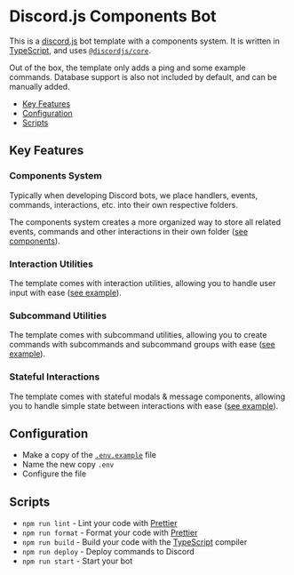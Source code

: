 # Discord.js Components Bot

This is a [discord.js] bot template with a components system.
It is written in [TypeScript], and uses [`@discordjs/core`][@discordjs/core].

Out of the box, the template only adds a ping and some example commands.
Database support is also not included by default, and can be manually added.

- [Key Features](#key-features)
- [Configuration](#configuration)
- [Scripts](#scripts)

## Key Features

### Components System

Typically when developing Discord bots, we place handlers, events, commands,
interactions, etc. into their own respective folders.

The components system creates a more organized way to store all related
events, commands and other interactions in their own folder
([see components](./src/components/)).

### Interaction Utilities

The template comes with interaction utilities, allowing you to handle user
input with ease ([see example](./src/components/example/modal.ts)).

### Subcommand Utilities

The template comes with subcommand utilities, allowing you to create commands
with subcommands and subcommand groups with ease
([see example](./src/components/example/commands/subcommands.ts)).

### Stateful Interactions

The template comes with stateful modals & message components, allowing you to
handle simple state between interactions with ease
([see example](./src/components/example/stateful/stateful-modal.ts)).

## Configuration

- Make a copy of the [`.env.example`](./.env.example) file
- Name the new copy `.env`
- Configure the file

## Scripts

- `npm run lint` - Lint your code with [Prettier]
- `npm run format` - Format your code with [Prettier]
- `npm run build` - Build your code with the [TypeScript] compiler
- `npm run deploy` - Deploy commands to Discord
- `npm run start` - Start your bot

[discord.js]: https://discord.js.org
[@discordjs/core]: https://discord.js.org/docs/packages/core
[prettier]: https://prettier.io
[typescript]: https://typescriptlang.org
